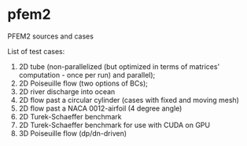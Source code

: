 # pfem2
PFEM2 sources and cases

List of test cases:
1) 2D tube (non-parallelized (but optimized in terms of matrices' computation - once per run) and parallel);
2) 2D Poiseuille flow (two options of BCs);
3) 2D river discharge into ocean
4) 2D flow past a circular cylinder (cases with fixed and moving mesh)
5) 2D flow past a NACA 0012-airfoil (4 degree angle)
6) 2D Turek-Schaeffer benchmark
7) 2D Turek-Schaeffer benchmark for use with CUDA on GPU
8) 3D Poiseuille flow (dp/dn-driven)
